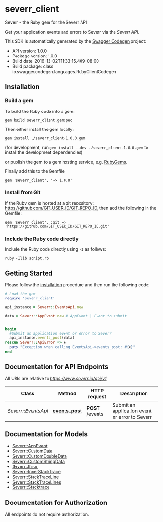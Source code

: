 # severr_client

Severr - the Ruby gem for the Severr API

Get your application events and errors to Severr via the *Severr API*.

This SDK is automatically generated by the [Swagger Codegen](https://github.com/swagger-api/swagger-codegen) project:

- API version: 1.0.0
- Package version: 1.0.0
- Build date: 2016-12-02T11:33:15.409-08:00
- Build package: class io.swagger.codegen.languages.RubyClientCodegen

## Installation

### Build a gem

To build the Ruby code into a gem:

```shell
gem build severr_client.gemspec
```

Then either install the gem locally:

```shell
gem install ./severr_client-1.0.0.gem
```
(for development, run `gem install --dev ./severr_client-1.0.0.gem` to install the development dependencies)

or publish the gem to a gem hosting service, e.g. [RubyGems](https://rubygems.org/).

Finally add this to the Gemfile:

    gem 'severr_client', '~> 1.0.0'

### Install from Git

If the Ruby gem is hosted at a git repository: https://github.com/GIT_USER_ID/GIT_REPO_ID, then add the following in the Gemfile:

    gem 'severr_client', :git => 'https://github.com/GIT_USER_ID/GIT_REPO_ID.git'

### Include the Ruby code directly

Include the Ruby code directly using `-I` as follows:

```shell
ruby -Ilib script.rb
```

## Getting Started

Please follow the [installation](#installation) procedure and then run the following code:
```ruby
# Load the gem
require 'severr_client'

api_instance = Severr::EventsApi.new

data = Severr::AppEvent.new # AppEvent | Event to submit


begin
  #Submit an application event or error to Severr
  api_instance.events_post(data)
rescue Severr::ApiError => e
  puts "Exception when calling EventsApi->events_post: #{e}"
end

```

## Documentation for API Endpoints

All URIs are relative to *https://www.severr.io/api/v1*

Class | Method | HTTP request | Description
------------ | ------------- | ------------- | -------------
*Severr::EventsApi* | [**events_post**](docs/EventsApi.md#events_post) | **POST** /events | Submit an application event or error to Severr


## Documentation for Models

 - [Severr::AppEvent](docs/AppEvent.md)
 - [Severr::CustomData](docs/CustomData.md)
 - [Severr::CustomDoubleData](docs/CustomDoubleData.md)
 - [Severr::CustomStringData](docs/CustomStringData.md)
 - [Severr::Error](docs/Error.md)
 - [Severr::InnerStackTrace](docs/InnerStackTrace.md)
 - [Severr::StackTraceLine](docs/StackTraceLine.md)
 - [Severr::StackTraceLines](docs/StackTraceLines.md)
 - [Severr::Stacktrace](docs/Stacktrace.md)


## Documentation for Authorization

 All endpoints do not require authorization.

